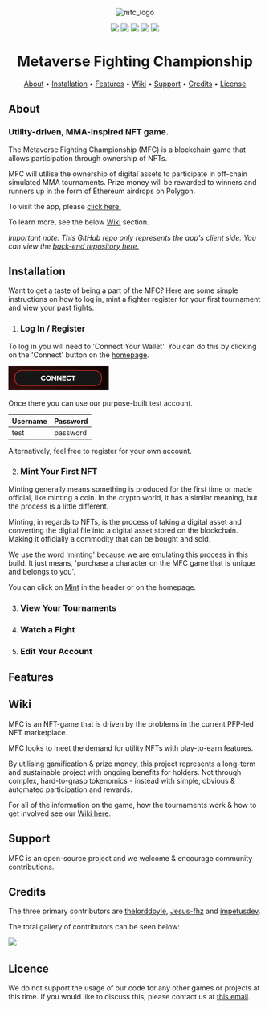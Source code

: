 <p align="center"><img src="https://res.cloudinary.com/metaverse-fc/image/upload/v1647822121/Logos%20And%20Icons/MFC_White_diwtbf.png" alt="mfc_logo" style="width:200px"/></p>
<p align="center">
<img src="https://img.shields.io/badge/version-1.0-success" />
<img src="https://img.shields.io/github/issues/thelorddoyle/mfc-front-end" />
<img src="https://img.shields.io/github/languages/count/thelorddoyle/mfc-front-end"/>
<img src="https://img.shields.io/github/languages/top/thelorddoyle/mfc-front-end"/>
<img src="https://img.shields.io/github/commit-activity/m/thelorddoyle/mfc-front-end"/>
</p>

<h1 align="center">Metaverse Fighting Championship</h1>

<p align="center">
  <a href="#about">About</a> •
  <a href="#installation">Installation</a> •
  <a href="#features">Features</a> •
  <a href="#wiki">Wiki</a> •
  <a href="#support">Support</a> •
  <a href="#credits">Credits</a> •
  <a href="#license">License</a>
</p>

## About
### Utility-driven, MMA-inspired NFT game.
The Metaverse Fighting Championship (MFC) is a blockchain game that allows participation through ownership of NFTs.

MFC will utilise the ownership of digital assets to participate in off-chain simulated MMA tournaments. Prize money will be rewarded to winners and runners up in the form of Ethereum airdrops on Polygon.

To visit the app, please [click here.](https://metaverse-fc.netlify.app/)

To learn more, see the below <a href="#wiki">Wiki</a> section.

*Important note: This GitHub repo only represents the app's client side. You can view the [back-end repository here.](https://github.com/thelorddoyle/mfc-back-end)*

## Installation
Want to get a taste of being a part of the MFC? Here are some simple instructions on how to log in, mint a fighter register for your first tournament and view your past fights.

1. ### Log In / Register

To log in you will need to 'Connect Your Wallet'. You can do this by clicking on the 'Connect' button on the [homepage](https://metaverse-fc.netlify.app/).

<img src="./src/images/connect-button.png" alt="drawing" width="200"/>

Once there you can use our purpose-built test account.

| Username    | Password    |
| ----------- | ----------- |
| test        | password    |

Alternatively, feel free to register for your own account. 


2. ### Mint Your First NFT

Minting generally means something is produced for the first time or made official, like minting a coin. In the crypto world, it has a similar meaning, but the process is a little different. 

Minting, in regards to NFTs, is the process of taking a digital asset and converting the digital file into a digital asset stored on the blockchain. Making it officially a commodity that can be bought and sold.

We use the word 'minting' because we are emulating this process in this build. It just means, 'purchase a character on the MFC game that is unique and belongs to you'.

You can click on [Mint](https://metaverse-fc.netlify.app/mint) in the header or on the homepage.

3. ### View Your Tournaments
4. ### Watch a Fight
5. ### Edit Your Account

## Features

## Wiki

MFC is an NFT-game that is driven by the problems in the current PFP-led NFT marketplace. 

MFC looks to meet the demand for utility NFTs with play-to-earn features. 

By utilising gamification & prize money, this project represents a long-term and sustainable project with ongoing benefits for holders. Not through complex, hard-to-grasp tokenomics - instead with simple, obvious & automated participation and rewards. 

For all of the information on the game, how the tournaments work & how to get involved see our [Wiki here](https://metaverse-fighting-championship.gitbook.io/mfc/).
## Support

MFC is an open-source project and we welcome & encourage community contributions. 
## Credits

The three primary contributors are [thelorddoyle](https://github.com/thelorddoyle/), [Jesus-fhz](https://github.com/Jesus-fhz) and [impetusdev](https://github.com/impetusdev).

The total gallery of contributors can be seen below:

<img src="https://contrib.rocks/image?repo=thelorddoyle/mfc-front-end" style="width:150px"/>

## Licence
We do not support the usage of our code for any other games or projects at this time. If you would like to discuss this, please contact us at [this email](emailhere).
